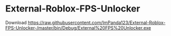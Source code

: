 # External-Roblox-FPS-Unlocker
Download 
https://raw.githubusercontent.com/ImPanda123/External-Roblox-FPS-Unlocker-/master/bin/Debug/External%20FPS%20Unlocker.exe
